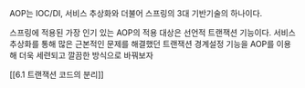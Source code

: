 AOP는 IOC/DI, 서비스 추상화와 더불어 스프링의 3대 기반기술의 하나이다.

스프링에 적용된 가장 인기 있는 AOP의 적용 대상은 선언적 트랜잭션 기능이다.
서비스 추상화를 통해 많은 근본적인 문제를 해결했던 트랜잭션 경계설정 기능을 AOP를 이용해
더욱 세련되고 깔끔한 방식으로 바꿔보자

[[6.1 트랜잭션 코드의 분리]]
